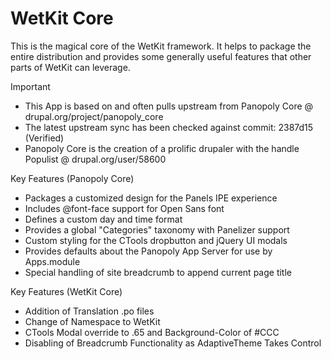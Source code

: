 WetKit Core
==============
This is the magical core of the WetKit framework. It helps to package the
entire distribution and provides some generally useful features that other
parts of WetKit can leverage.

Important
* This App is based on and often pulls upstream from Panopoly Core @ drupal.org/project/panopoly_core
* The latest upstream sync has been checked against commit: 2387d15 (Verified)
* Panopoly Core is the creation of a prolific drupaler with the handle Populist @ drupal.org/user/58600

Key Features (Panopoly Core)
* Packages a customized design for the Panels IPE experience
* Includes @font-face support for Open Sans font
* Defines a custom day and time format
* Provides a global "Categories" taxonomy with Panelizer support
* Custom styling for the CTools dropbutton and jQuery UI modals
* Provides defaults about the Panopoly App Server for use by Apps.module
* Special handling of site breadcrumb to append current page title

Key Features (WetKit Core)
* Addition of Translation .po files
* Change of Namespace to WetKit
* CTools Modal override to .65 and Background-Color of #CCC
* Disabling of Breadcrumb Functionality as AdaptiveTheme Takes Control


